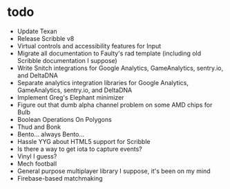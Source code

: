 # todo

- Update Texan
- Release Scribble v8
- Virtual controls and accessibility features for Input
- Migrate all documentation to Faulty's rad template (including old Scribble documentation I suppose)
- Write Snitch integrations for Google Analytics, GameAnalytics, sentry.io, and DeltaDNA
- Separate analytics integration libraries for Google Analytics, GameAnalytics, sentry.io, and DeltaDNA
- Implement Greg's Elephant minimizer
- Figure out that dumb alpha channel problem on some AMD chips for Bulb
- Boolean Operations On Polygons
- Thud and Bonk
- Bento... always Bento...
- Hassle YYG about HTML5 support for Scribble
- Is there a way to get iota to capture events?
- Vinyl I guess?
- Mech football
- General purpose multiplayer library I suppose, it's been on my mind
- Firebase-based matchmaking
